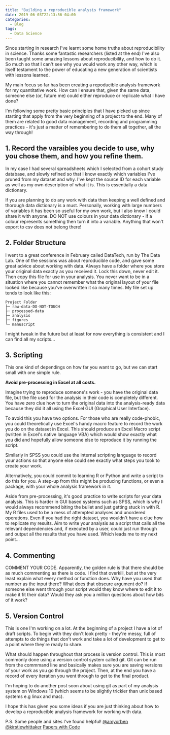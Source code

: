 ```yaml
---
title: "Building a reproducible analysis framework"
date: 2019-06-03T22:13:56-04:00
categories:
  - Blog
tags:
  - Data Science
---
```


Since starting in research I've learnt some home truths about reproducibility in science. 
Thanks some fantastic researchers (listed at the end) I've also been taught some amazing lessons about 
reproducibility, and how to do it. So much so that I can't see why you would work any other way, which is itself
testament to the power of educating a new generation of scientists with lessons learned. 

My main focus so far has been creating a repoducible analysis framework for my quantitative work. How can I ensure that, 
given the same data, someone else (or, future me) could either reproduce or replicate what I have done?

I'm following some pretty basic principles that I have picked up since starting that apply from the very beginning of a project
to the end. Many of them are related to good data management, recording and programming practices - it's just a matter of remembering
to do them all together, all the way through!

## 1. Record the varaibles you decide to use, why you chose them, and how you refine them. 
In my case I had several spreadsheets which I selected from a cohort study database, and slowly refined so that I know exactly 
which variables I've pruned from my dataset and why. I've kept the source ID for each variable
as well as my own description of what it is. This is essentially a data dictionary. 

If you are planning to do any work with data then keeping a well defined and thorough data dictionary is a must. Personally, working
with large numbers of variables it has been so useful for my own work, but I also know I could share it with anyone. 
DO NOT use colours in your data dictionary - if a colour represents something then turn it into a variable. Anything that won't export to 
csv does not belong there! 


## 2. Folder Structure
I went to a great conference in February called DataTech, run by The Data Lab. One of the sessions was about reproducible code, and gave some 
great advice about working with data. 
Always have a folder where you store your original data exactly as you received it. Lock this down, never edit it. 
Then copy this file for use in your analysis. You never want to be in a situation where you cannot remember what the original layout of your
file looked like because you've overwritten it so many times. 
My file set up tends to look like this: 

```
Project Folder  
├─ raw-data-DO-NOT-TOUCH  
├─ processed-data  
├─ analysis  
├─ figures  
└─ manuscript
```  

I might tweak in the future but at least for now everything is consistent and I can find all my scripts...

## 3. Scripting 
This one kind of dependings on how far you want to go, but we can start small with one simple rule. 

**Avoid pre-processing in Excel at all costs.**

Imagine trying to reproduce someone's work - you have the original data file, but the file used for the analysis in their code is completely different. 
You have zero clue how to turn the original data into the analysis-ready data because they did it all using the Excel GUI (Graphical User Interface). 

To avoid this you have two options. For those who are really code-phobic, you could theoretically use Excel's handy macro feature to record the work you
do on the dataset in Excel. This should produce an Excel Macro script (written in Excel's native language VBA) which would show exactly what you did and
hopefully allow someone else to reproduce it by running the script. 

Similarly in SPSS you could use the internal scripting language to record your actions so that anyone else could see exactly what steps you took to 
create your work. 

Alternatively, you could commit to learning R or Python and write a script to do this for you. A step-up from this 
might be producing functions, or even a package, with your whole analysis framework in it. 

Aside from pre-processing, it's good practice to write scripts for your data analysis. This is harder in GUI based systems such as SPSS, which is why
I would always recommend biting the bullet and just getting stuck in with R. 
My R files used to be a mess of attempted analyses and unordered operations. Even if you had the right dataset, you wouldn't have 
a clue how to replicate my results. Aim to write your analysis as a script that calls all the relevant dependencies and, if executed by a user, could
just run through and output all the results that you have used. Which leads me to my next point...


## 4. Commenting
COMMENT YOUR CODE. 
Apparently, the golden rule is that there should be as much commenting as there is code. 
I find that overkill, but at the very least explain what every method or function does. Why have you used that number as the input there?
What does that obscure argument do?
If someone else went through your script would they know where to edit it to make it fit their data? Would they ask you a million questions 
about how bits of it work?


## 5. Version Control 
This is one I'm working on a lot. At the beginning of a project I have a lot of draft scripts. To begin with they don't look pretty - 
they're messy, full of attempts to do things that don't work and take a lot of development to get to a point where they're ready to share. 

What should happen throughout that process is version control. This is most commonly done using a version control system called git. Git
can be run from the commmand line and basically makes sure you are saving versions of your work as you go through the project. Then, at the end
you have a record of every iteration you went through to get to the final product. 

I'm hoping to do another post soon about using git as part of my analysis system on Windows 10 (which seems to be slightly trickier than unix based
systems e.g linux and mac). 

I hope this has given you some ideas if you are just thinking about how to develop a reproducible analysis framework for working with data. 


P.S. Some people and sites I've found helpful! 
[@amyorben](https://twitter.com/OrbenAmy)
[@kirstiewhittaker](https://twitter.com/kirstie_j)
[Papers with Code](https://paperswithcode.com/)


